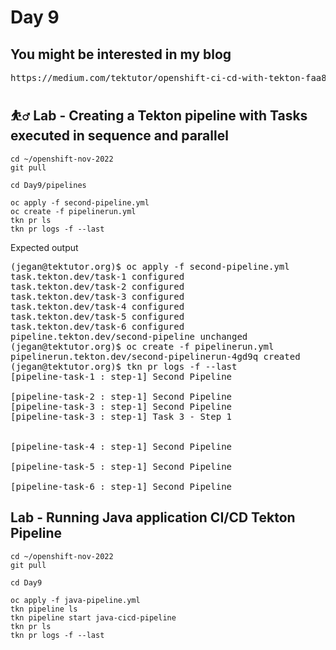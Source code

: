 # Day 9

## You might be interested in my blog
<pre>
https://medium.com/tektutor/openshift-ci-cd-with-tekton-faa88ba45656
</pre>


## ⛹️‍♂️ Lab - Creating a Tekton pipeline with Tasks executed in sequence and parallel
```
cd ~/openshift-nov-2022
git pull

cd Day9/pipelines

oc apply -f second-pipeline.yml
oc create -f pipelinerun.yml
tkn pr ls
tkn pr logs -f --last
```

Expected output
<pre>
(jegan@tektutor.org)$ oc apply -f second-pipeline.yml 
task.tekton.dev/task-1 configured
task.tekton.dev/task-2 configured
task.tekton.dev/task-3 configured
task.tekton.dev/task-4 configured
task.tekton.dev/task-5 configured
task.tekton.dev/task-6 configured
pipeline.tekton.dev/second-pipeline unchanged
(jegan@tektutor.org)$ oc create -f pipelinerun.yml 
pipelinerun.tekton.dev/second-pipelinerun-4gd9q created
(jegan@tektutor.org)$ tkn pr logs -f --last
[pipeline-task-1 : step-1] Second Pipeline

[pipeline-task-2 : step-1] Second Pipeline
[pipeline-task-3 : step-1] Second Pipeline
[pipeline-task-3 : step-1] Task 3 - Step 1


[pipeline-task-4 : step-1] Second Pipeline

[pipeline-task-5 : step-1] Second Pipeline

[pipeline-task-6 : step-1] Second Pipeline
</pre>

## Lab - Running Java application CI/CD Tekton Pipeline
```
cd ~/openshift-nov-2022
git pull

cd Day9

oc apply -f java-pipeline.yml
tkn pipeline ls
tkn pipeline start java-cicd-pipeline
tkn pr ls
tkn pr logs -f --last
```
